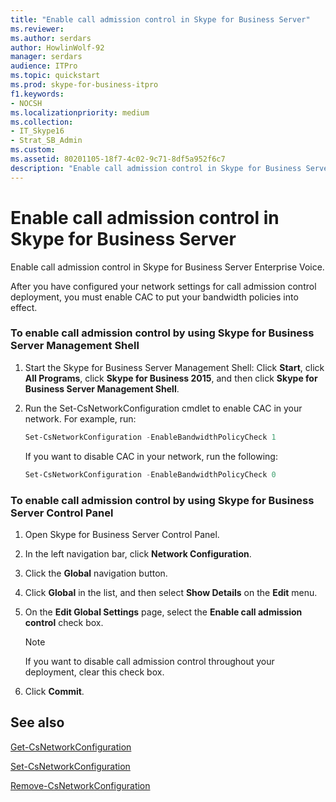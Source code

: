```yaml
---
title: "Enable call admission control in Skype for Business Server"
ms.reviewer: 
ms.author: serdars
author: HowlinWolf-92
manager: serdars
audience: ITPro
ms.topic: quickstart
ms.prod: skype-for-business-itpro
f1.keywords:
- NOCSH
ms.localizationpriority: medium
ms.collection: 
- IT_Skype16
- Strat_SB_Admin
ms.custom: 
ms.assetid: 80201105-18f7-4c02-9c71-8df5a952f6c7
description: "Enable call admission control in Skype for Business Server Enterprise Voice."
---
```


# Enable call admission control in Skype for Business Server
 
Enable call admission control in Skype for Business Server Enterprise Voice. 
  
After you have configured your network settings for call admission control deployment, you must enable CAC to put your bandwidth policies into effect.
  
### To enable call admission control by using Skype for Business Server Management Shell

1. Start the Skype for Business Server Management Shell: Click **Start**, click **All Programs**, click **Skype for Business 2015**, and then click **Skype for Business Server Management Shell**.
    
2. Run the Set-CsNetworkConfiguration cmdlet to enable CAC in your network. For example, run:
    
   ```powershell
   Set-CsNetworkConfiguration -EnableBandwidthPolicyCheck 1
   ```

    If you want to disable CAC in your network, run the following:
    
   ```powershell
   Set-CsNetworkConfiguration -EnableBandwidthPolicyCheck 0
   ```

### To enable call admission control by using Skype for Business Server Control Panel

1. Open Skype for Business Server Control Panel.
    
2. In the left navigation bar, click **Network Configuration**.
    
3. Click the **Global** navigation button.
    
4. Click **Global** in the list, and then select **Show Details** on the **Edit** menu.
    
5. On the **Edit Global Settings** page, select the **Enable call admission control** check box.
    
    > [!NOTE]
    > If you want to disable call admission control throughout your deployment, clear this check box. 
  
6. Click **Commit**. 
    
## See also

[Get-CsNetworkConfiguration](/powershell/module/skype/get-csnetworkconfiguration?view=skype-ps)
  
[Set-CsNetworkConfiguration](/powershell/module/skype/set-csnetworkconfiguration?view=skype-ps)
  
[Remove-CsNetworkConfiguration](/powershell/module/skype/remove-csnetworkconfiguration?view=skype-ps)